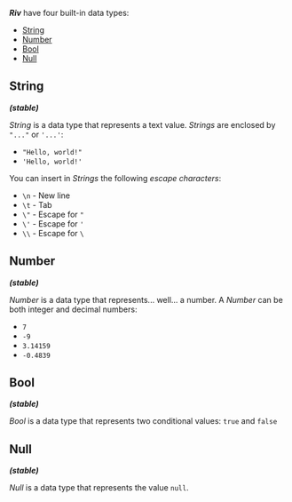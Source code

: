 ***Riv*** have four built-in data types:

- [String](#string)
- [Number](#number)
- [Bool](#bool)
- [Null](#null)



## String

***(stable)***


*String* is a data type that represents a text value. *Strings* are enclosed by `"..."` or `'...'`:

- `"Hello, world!"`
- `'Hello, world!'`

You can insert in *Strings* the following *escape characters*:

- `\n` - New line
- `\t` - Tab
- `\"` - Escape for `"`
- `\'` - Escape for `'`
- `\\` - Escape for `\`

## Number

***(stable)***


*Number* is a data type that represents... well... a number. A *Number* can be both integer and decimal numbers:

- `7`
- `-9`
- `3.14159`
- `-0.4839`

## Bool

***(stable)***


*Bool* is a data type that represents two conditional values: `true` and `false`

## Null

***(stable)***


*Null* is a data type that represents the value `null`.